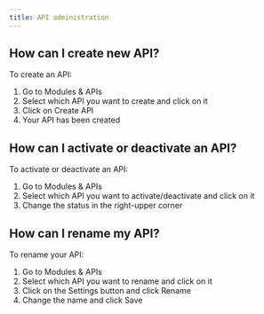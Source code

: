 ```yaml
---
title: API administration
---
```


## How can I create new API?
To create an API:
1.	Go to Modules & APIs
2.	Select which API you want to create and click on it
3.	Click on Create API
4.	Your API has been created

## How can I activate or deactivate an API?
To activate or deactivate an API:
1.	Go to Modules & APIs
2.	Select which API you want to activate/deactivate and click on it
3.	Change the status in the right-upper corner

## How can I rename my API?
To rename your API:
1.	Go to Modules & APIs
2.	Select which API you want to rename and click on it
3.	Click on the Settings button and click Rename
4.	Change the name and click Save
